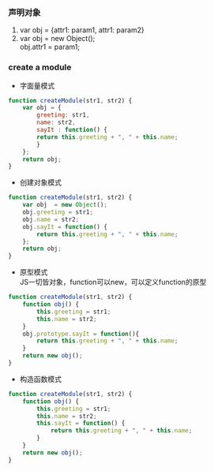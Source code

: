 ### 声明对象 <br>
1. var obj = {attr1: param1, attr1: param2}
2. var obj = new Object(); <br>
obj.attr1 = param1;
### create a module <br>
- 字面量模式
```javascript
function createModule(str1, str2) {
    var obj = {
        greeting: str1,
        name: str2,
        sayIt : function() {
        return this.greeting + ", " + this.name;
        }
    };
    return obj;
}
```
- 创建对象模式
```javascript
function createModule(str1, str2) {
    var obj  = new Object();
    obj.greeting = str1;
    obj.name = str2;
    obj.sayIt = function() {
        return this.greeting + ", " + this.name;
    };
    return obj;
}
```
- 原型模式 <br>
JS一切皆对象，function可以new，可以定义function的原型
```javascript
function createModule(str1, str2) {
    function obj() {
        this.greeting = str1;
        this.name = str2;
    }
    obj.prototype.sayIt = function(){
        return this.greeting + ", " + this.name;
    }
    return new obj();
}
```
- 构造函数模式
```javascript
function createModule(str1, str2) {
    function obj() {
        this.greeting = str1;
        this.name = str2;
        this.sayIt = function() {
            return this.greeting + ", " + this.name;
        }
    }
    return new obj();
}
```
